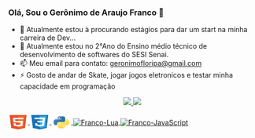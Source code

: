 ### Olá, Sou o Gerônimo de Araujo Franco 👋

- 🔭 Atualmente estou à procurando estágios para dar um start na minha carreira de Dev...
- 🌱 Atualmente estou no 2°Ano do Ensino médio técnico de desenvolvimento de softwares do SESI Senai.
- 📫 Meu email para contato: geronimofloripa@gmail.com
- ⚡ Gosto de andar de Skate, jogar jogos eletronicos e testar minha capacidade em programação

<div align="center">
  <a href="https://github.com/FrancoHTML">
  <img height="180em" src="https://github-readme-stats.vercel.app/api?username=FrancoHTML&show_icons=true&theme=dark&include_all_commits=true&count_private=true"/>
  <img height="180em" src="https://github-readme-stats.vercel.app/api/top-langs/?username=FrancoHTML&layout=compact&langs_count=7&theme=dark"/>
</div>
</div>
<div style="display: inline_block"><br>
<img align="center" alt="Franco-HTML" height="30" width="40" src="https://raw.githubusercontent.com/devicons/devicon/master/icons/html5/html5-original.svg"> 
<img align="center" alt="Franco-CSS" height="30" width="40" src="https://raw.githubusercontent.com/devicons/devicon/master/icons/css3/css3-original.svg">
<img align="center" alt="Franco-Python" height="30" width="40" src="https://raw.githubusercontent.com/devicons/devicon/master/icons/python/python-original.svg">
<img align="center" alt="Franco-Lua" height="30" width="75" src="https://img.shields.io/badge/Lua-2C2D72?style=for-the-badge&logo=lua&logoColor=white"> 
<img align="center" alt="Franco-JavaScript" height="30" width="120" src="https://img.shields.io/badge/JavaScript-323330?style=for-the-badge&logo=javascript&logoColor=F7DF1E">
